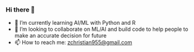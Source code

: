 ### Hi there 👋


- 🌱 I’m currently learning AI/ML with Python and R
- 👯 I’m looking to collaborate on  ML/AI and build code to help people to make an accurate decision for future
- 📫 How to reach me: zchristian955@gmail.com


